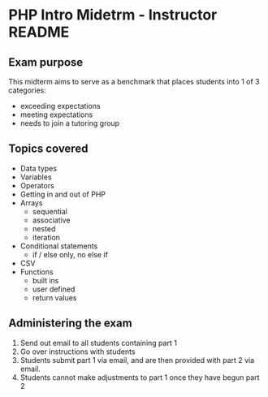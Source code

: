 PHP Intro Midetrm - Instructor README
======================================

Exam purpose
------------

This midterm aims to serve as a benchmark that places students into 1 of 3
categories:

* exceeding expectations
* meeting expectations
* needs to join a tutoring group

Topics covered
--------------

* Data types
* Variables
* Operators
* Getting in and out of PHP
* Arrays
    + sequential
    + associative
    + nested
    + iteration
* Conditional statements
    + if / else only, no else if
* CSV
* Functions
    + built ins
    + user defined
    + return values

Administering the exam
----------------------

1. Send out email to all students containing part 1
2. Go over instructions with students
3. Students submit part 1 via email, and are then provided with part 2 via email.
4. Students cannot make adjustments to part 1 once they have begun part 2
